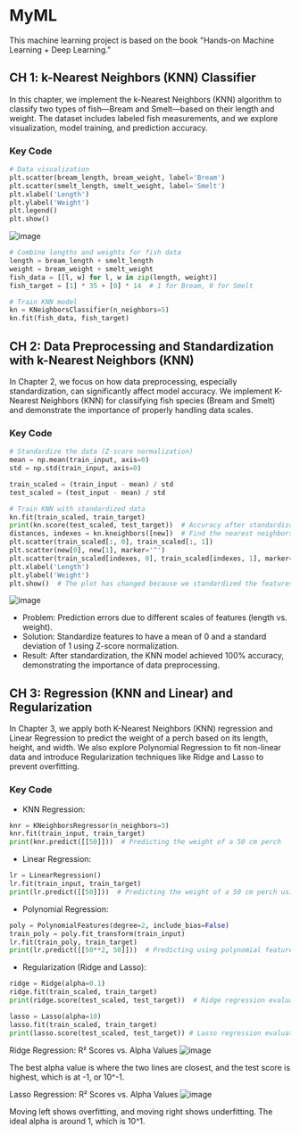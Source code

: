 # MyML
 This machine learning project is based on the book "Hands-on Machine Learning + Deep Learning."

## CH 1: k-Nearest Neighbors (KNN) Classifier
In this chapter, we implement the k-Nearest Neighbors (KNN) algorithm to classify two types of fish—Bream and Smelt—based on their length and weight. The dataset includes labeled fish measurements, and we explore visualization, model training, and prediction accuracy.

### Key Code
```python
# Data visualization
plt.scatter(bream_length, bream_weight, label='Bream')
plt.scatter(smelt_length, smelt_weight, label='Smelt')
plt.xlabel('Length')
plt.ylabel('Weight')
plt.legend()
plt.show()
```
![image](https://github.com/user-attachments/assets/2df7947b-d0d6-4b8a-9299-ba06f9d88c56)

```python
# Combine lengths and weights for fish data
length = bream_length + smelt_length
weight = bream_weight + smelt_weight
fish_data = [[l, w] for l, w in zip(length, weight)]
fish_target = [1] * 35 + [0] * 14  # 1 for Bream, 0 for Smelt

# Train KNN model
kn = KNeighborsClassifier(n_neighbors=5)
kn.fit(fish_data, fish_target)
```

## CH 2: Data Preprocessing and Standardization with k-Nearest Neighbors (KNN)
In Chapter 2, we focus on how data preprocessing, especially standardization, can significantly affect model accuracy. We implement K-Nearest Neighbors (KNN) for classifying fish species (Bream and Smelt) and demonstrate the importance of properly handling data scales.
### Key Code
```python
# Standardize the data (Z-score normalization)
mean = np.mean(train_input, axis=0)
std = np.std(train_input, axis=0)

train_scaled = (train_input - mean) / std
test_scaled = (test_input - mean) / std

# Train KNN with standardized data
kn.fit(train_scaled, train_target)
print(kn.score(test_scaled, test_target))  # Accuracy after standardization
distances, indexes = kn.kneighbors([new])  # Find the nearest neighbors of the new fish.
plt.scatter(train_scaled[:, 0], train_scaled[:, 1])
plt.scatter(new[0], new[1], marker='^')
plt.scatter(train_scaled[indexes, 0], train_scaled[indexes, 1], marker='D')
plt.xlabel('Length')
plt.ylabel('Weight')
plt.show()  # The plot has changed because we standardized the features.
```
![image](https://github.com/user-attachments/assets/30d31f2d-e991-485c-9e8f-e12efb1355b8)

- Problem: Prediction errors due to different scales of features (length vs. weight).
- Solution: Standardize features to have a mean of 0 and a standard deviation of 1 using Z-score normalization.
- Result: After standardization, the KNN model achieved 100% accuracy, demonstrating the importance of data preprocessing.

## CH 3: Regression (KNN and Linear) and Regularization
In Chapter 3, we apply both K-Nearest Neighbors (KNN) regression and Linear Regression to predict the weight of a perch based on its length, height, and width. We also explore Polynomial Regression to fit non-linear data and introduce Regularization techniques like Ridge and Lasso to prevent overfitting.

### Key Code
- KNN Regression:
```python
knr = KNeighborsRegressor(n_neighbors=3)
knr.fit(train_input, train_target)
print(knr.predict([[50]]))  # Predicting the weight of a 50 cm perch
```

- Linear Regression:
```python
lr = LinearRegression()
lr.fit(train_input, train_target)
print(lr.predict([[50]]))  # Predicting the weight of a 50 cm perch using Linear Regression
```

- Polynomial Regression:
```python
poly = PolynomialFeatures(degree=2, include_bias=False)
train_poly = poly.fit_transform(train_input)
lr.fit(train_poly, train_target)
print(lr.predict([[50**2, 50]]))  # Predicting using polynomial features
```

- Regularization (Ridge and Lasso):
```python
ridge = Ridge(alpha=0.1)
ridge.fit(train_scaled, train_target)
print(ridge.score(test_scaled, test_target))  # Ridge regression evaluation

lasso = Lasso(alpha=10)
lasso.fit(train_scaled, train_target)
print(lasso.score(test_scaled, test_target)) # Lasso regression evaluation
```
Ridge Regression: R² Scores vs. Alpha Values
![image](https://github.com/user-attachments/assets/bf8f6c27-3e94-4af5-ad47-5308a9ce4c46)

The best alpha value is where the two lines are closest, and the test score is highest, which is at -1, or 10^-1.

Lasso Regression: R² Scores vs. Alpha Values
![image](https://github.com/user-attachments/assets/63f92935-4362-40f3-a8e0-ec54f6f0098a)

Moving left shows overfitting, and moving right shows underfitting. The ideal alpha is around 1, which is 10^1.
